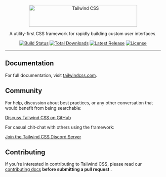 <p align="center">
  <a href="https://tailwindcss.com" target="_blank">
    <picture>
      <source media="(prefers-color-scheme: dark)" srcset="https://raw.githubusercontent.com/tailwindlabs/tailwindcss/HEAD/.github/logo-dark.svg">
      <source media="(prefers-color-scheme: light)" srcset="https://raw.githubusercontent.com/tailwindlabs/tailwindcss/HEAD/.github/logo-light.svg">
      <img alt="Tailwind CSS" src="https://raw.githubusercontent.com/tailwindlabs/tailwindcss/HEAD/.github/logo-light.svg" width="350" height="70" style="max-width: 100%;">
    </picture>
  </a>
</p>

<p align="center">
  A utility-first CSS framework for rapidly building custom user interfaces.
</p>


<p align="center">
    <a href="https://github.com/tailwindlabs/tailwindcss/actions"><img src="https://img.shields.io/github/actions/workflow/status/tailwindlabs/tailwindcss/ci.yml?branch=master" alt="Build Status"></a>
    <a href="https://www.npmjs.com/package/tailwindcss"><img src="https://img.shields.io/npm/dt/tailwindcss.svg" alt="Total Downloads"></a>
    <a href="https://github.com/tailwindcss/tailwindcss/releases"><img src="https://img.shields.io/npm/v/tailwindcss.svg" alt="Latest Release"></a>
    <a href="https://github.com/tailwindcss/tailwindcss/blob/master/LICENSE"><img src="https://img.shields.io/npm/l/tailwindcss.svg" alt="License"></a>
</p>

------

## Documentation

For full documentation, visit [tailwindcss.com](https://tailwindcss.com/).

## Community

For help, discussion about best practices, or any other conversation that would benefit from being searchable:

[Discuss Tailwind CSS on GitHub](https://github.com/tailwindcss/tailwindcss/discussions)

For casual chit-chat with others using the framework:

[Join the Tailwind CSS Discord Server](https://discord.gg/7NF8GNe)

## Contributing

If you're interested in contributing to Tailwind CSS, please read our [contributing docs](https://github.com/tailwindcss/tailwindcss/blob/master/.github/CONTRIBUTING.md) **before submitting a pull request** .
